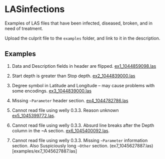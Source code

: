 # LASinfections
Examples of LAS files that have been infected, diseased, broken, and in need of treatment.

Upload the culprit file to the `examples` folder, and link to it in the description.

## Examples

1. Data and Description fields in header are flipped. [ex1_1044859098.las](examples/ex1_1044859098.las)

2. Start depth is greater than Stop depth. [ex2_1044839000.las](examples/ex2_1044839000.las)

3. Degree symbol in Latitude and Longitude – may cause problems with some encodings. [ex3_1044839000.las](examples/ex2_1044839000.las)

4. Missing `~Parameter` header section. [ex4_1044782786.las](examples/ex4_1044782786.las)

5. Cannot read file using welly 0.3.3. Reason unknown [ex5_1045399772.las](examples/ex5_1045399772.las).

6. Cannot read file using welly 0.3.3. Absurd line breaks after the Depth column in the ~A section. [ex6_1045400092.las](examples/ex6_1045400092.las).

7. Cannot read file using welly 0.3.3. Missing `~Parameter` information section. Also Suspiciously long `~Other` section. (ex7_1045627887.las)[examples/ex7_1045627887.las]